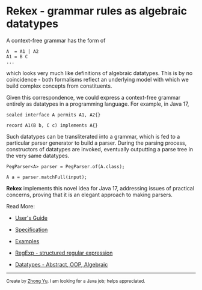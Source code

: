 
# Rekex - grammar rules as algebraic datatypes

A context-free grammar has the form of

    A  = A1 | A2
    A1 = B C
    ...

which looks very much like definitions of algebraic datatypes.
This is by no coincidence - both formalisms reflect an underlying
model with which we build complex concepts from constituents. 

Given this correspondence, we could express a context-free grammar entirely 
as datatypes in a programming language. For example, in Java 17,

    sealed interface A permits A1, A2{}

    record A1(B b, C c) implements A{}

Such datatypes can be transliterated into a grammar, 
which is fed to a particular parser generator to build a parser.
During the parsing process, constructors of datatypes are invoked, 
eventually outputting a parse tree in the very same datatypes. 

    PegParser<A> parser = PegParser.of(A.class);

    A a = parser.matchFull(input);

**Rekex** implements this novel idea for Java 17,
addressing issues of practical concerns,
proving that it is an elegant approach to making parsers.

Read More:

- [User's Guide](doc/UsersGuide.md)
  
- [Specification](doc/Spec.md)

- [Examples](/rekex-example/src/main/java/org/rekex/exmple/parser)

- [RegExp - structured regular expression](doc/RegExp.md)

- [Datatypes - Abstract, OOP, Algebraic](doc/Datatypes.md)
                                                  
----
<sub>Create by [Zhong Yu](http://zhong-j-yu.github.io). 
  I am looking for a Java job; helps appreciated.</sub>
